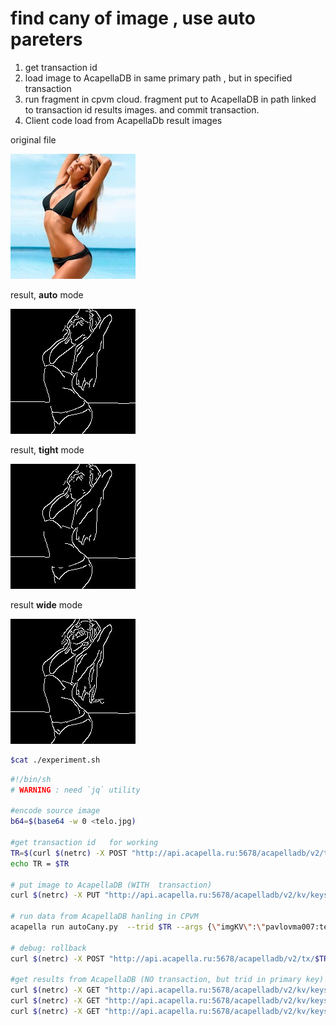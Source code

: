 # find cany of image , use auto pareters 

1. get transaction id 
2. load image to AcapellaDB in same primary path , but in specified transaction
3. run fragment in cpvm cloud. fragment put to AcapellaDB in path linked to transaction id results images. and commit transaction.
4. Client code load from AcapellaDb result images

original file 

![](telo.jpg)

result, **auto** mode

![](auto.jpg)

result, **tight** mode

![](tight.jpg)


result **wide** mode 

![](wide.jpg)

```bash
$cat ./experiment.sh
```

```bash 
#!/bin/sh
# WARNING : need `jq` utility

#encode source image
b64=$(base64 -w 0 <telo.jpg)

#get transaction id   for working
TR=$(curl $(netrc) -X POST "http://api.acapella.ru:5678/acapelladb/v2/tx" 2>/dev/null |jq '.index' |tr -d \" )
echo TR = $TR

# put image to AcapellaDB (WITH  transaction)
curl $(netrc) -X PUT "http://api.acapella.ru:5678/acapelladb/v2/kv/keys/pavlovma007:temp:image?&n=3&r=2&w=2&transaction=$TR" -H  "accept: application/json" -H  "content-type: application/json" -d "'$b64'" 2>/dev/null 

# run data from AcapellaDB hanling in CPVM 
acapella run autoCany.py  --trid $TR --args {\"imgKV\":\"pavlovma007:temp:image\"}

# debug: rollback 
curl $(netrc) -X POST "http://api.acapella.ru:5678/acapelladb/v2/tx/$TR/rollback" 2>/dev/null 

#get results from AcapellaDB (NO transaction, but trid in primary key)
curl $(netrc) -X GET "http://api.acapella.ru:5678/acapelladb/v2/kv/keys/pavlovma007:temp:$TR:wide?n=3&r=2&w=2"  2>/dev/null > wide.b64
curl $(netrc) -X GET "http://api.acapella.ru:5678/acapelladb/v2/kv/keys/pavlovma007:temp:$TR:tight?n=3&r=2&w=2" 2>/dev/null > tight.b64
curl $(netrc) -X GET "http://api.acapella.ru:5678/acapelladb/v2/kv/keys/pavlovma007:temp:$TR:auto?n=3&r=2&w=2"  2>/dev/null > auto.b64
```
